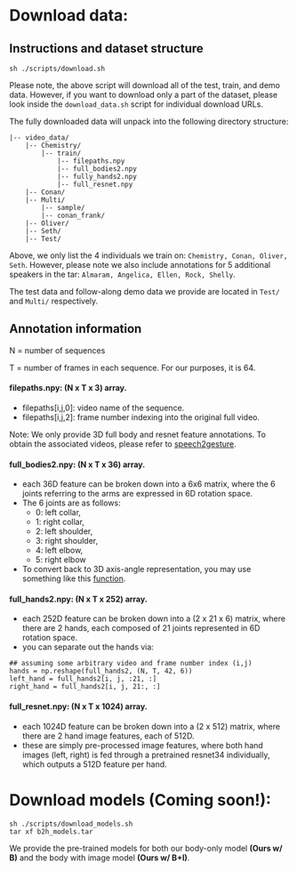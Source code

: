 # Download data:
## Instructions and dataset structure
```
sh ./scripts/download.sh
```

Please note, the above script will download all of the test, train, and demo data. However, if you want to download only a part of the dataset, please look inside the `download_data.sh` script for individual download URLs.

The fully downloaded data will unpack into the following directory structure:

```
|-- video_data/
    |-- Chemistry/
        |-- train/
            |-- filepaths.npy
            |-- full_bodies2.npy
            |-- fully_hands2.npy
            |-- full_resnet.npy
    |-- Conan/
    |-- Multi/
        |-- sample/
        |-- conan_frank/
    |-- Oliver/
    |-- Seth/
    |-- Test/
```

Above, we only list the 4 individuals we train on: `Chemistry, Conan, Oliver, Seth`. However, please note we also include annotations for 5 additional speakers in the tar: `Almaram, Angelica, Ellen, Rock, Shelly`.

The test data and follow-along demo data we provide are located in `Test/` and `Multi/` respectively.

## Annotation information

N = number of sequences

T = number of frames in each sequence. For our purposes, it is 64.

#### filepaths.npy: (N x T x 3) array.
- filepaths[i,j,0]: video name of the sequence.
- filepaths[i,j,2]: frame number indexing into the original full video.

Note: We only provide 3D full body and resnet feature annotations. To obtain the associated videos, please refer to [speech2gesture](https://github.com/amirbar/speech2gesture/blob/master/data/dataset.md).

#### full_bodies2.npy: (N x T x 36) array.
- each 36D feature can be broken down into a 6x6 matrix, where the 6 joints referring to the arms are expressed in 6D rotation space.
- The 6 joints are as follows:
	- 0: left collar,
	- 1: right collar,
	- 2: left shoulder,
	- 3: right shoulder,
	- 4: left elbow,
	- 5: right elbow
- To convert back to 3D axis-angle representation, you may use something like this [function](https://github.com/facebookresearch/body2hands/blob/master/utils/load_utils.py#L60).

#### full_hands2.npy: (N x T x 252) array.
- each 252D feature can be broken down into a (2 x 21 x 6) matrix, where there are 2 hands, each composed of 21 joints represented in 6D rotation space.
- you can separate out the hands via:

```
## assuming some arbitrary video and frame number index (i,j)
hands = np.reshape(full_hands2, (N, T, 42, 6))
left_hand = full_hands2[i, j, :21, :]
right_hand = full_hands2[i, j, 21:, :]
```

#### full_resnet.npy: (N x T x 1024) array.
- each 1024D feature can be broken down into a (2 x 512) matrix, where there are 2 hand image features, each of 512D.
- these are simply pre-processed image features, where both hand images (left, right) is fed through a pretrained resnet34 individually, which outputs a 512D feature per hand.


# Download models (Coming soon!):
```
sh ./scripts/download_models.sh
tar xf b2h_models.tar
```
We provide the pre-trained models for both our body-only model **(Ours w/ B)** and the body with image model **(Ours w/ B+I)**.
